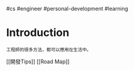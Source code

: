 #cs #engineer #personal-development #learning 

# Introduction
	工程師的很多方法，都可以應用在生活中。

[[開發Tips]]
[[Road Map]]
